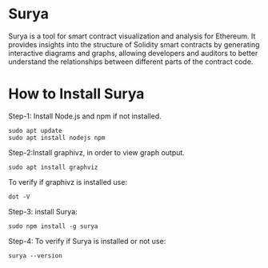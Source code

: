 # Surya
Surya is a tool for smart contract visualization and analysis for Ethereum. It provides insights into the structure of Solidity smart contracts by generating interactive diagrams and graphs, allowing developers and auditors to better understand the relationships between different parts of the contract code.

# How to Install Surya
Step-1: Install Node.js and npm if not installed.
```
sudo apt update
sudo apt install nodejs npm
```
Step-2:Install graphivz, in order to view graph output.
```
sudo apt install graphviz
```
To verify if graphivz is installed use:
```
dot -V
```
Step-3: install Surya:
```
sudo npm install -g surya
```
Step-4: To verify if Surya is installed or not use:
```
surya --version
```
